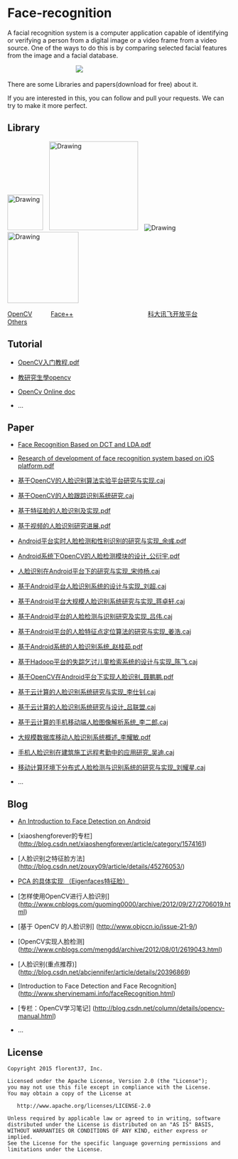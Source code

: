 Face-recognition
=====

A facial recognition system is a computer application capable of identifying or verifying a person from a digital image or a video frame from a video source. One of the ways to do this is by comparing selected facial features from the image and a facial database.

　　　　　　　　　　　![](https://github.com/msAndroid/Face-recognition/blob/master/img/face.png)

There are some Libraries and papers(download for free) about it.

If you are interested in this, you can follow and pull your requests. We can try to make it more perfect.

Library
--------
 <img src="https://github.com/msAndroid/Face-recognition/blob/master/img/opencv.png" alt="Drawing"  width="80"/>　<img src="https://github.com/msAndroid/Face-recognition/blob/master/img/facepp_inside.png" alt="Drawing"  width="200"/>　<img src="https://github.com/msAndroid/Face-recognition/blob/master/img/kedaxunfei.png" alt="Drawing" />　<img src="https://github.com/msAndroid/Face-recognition/blob/master/img/face.png" alt="Drawing" width="160"/>

[OpenCV](http://opencv.org/)　　　[Face++](http://www.faceplusplus.com.cn/)　　　　　　　　　　　　[科大讯飞开放平台](http://www.xfyun.cn/)　　　　　　　　[Others](http://www.open-open.com/lib/view/open1415669593977.html)

Tutorial
--------
* [OpenCV入门教程.pdf](https://github.com/msAndroid/Face-recognition/blob/master/source/OpenCV%E5%85%A5%E9%97%A8%E6%95%99%E7%A8%8B.pdf)

* [教研究生學opencv](http://www.cmlab.csie.ntu.edu.tw/~jsyeh/wiki/doku.php?id=%E8%91%89%E6%AD%A3%E8%81%96%E8%80%81%E5%B8%AB:%E6%95%99%E7%A0%94%E7%A9%B6%E7%94%9F%E5%AD%B8opencv)

* [OpenCv Online doc](http://docs.opencv.org/)

* ...


Paper
--------
* [Face Recognition Based on DCT and LDA.pdf](https://github.com/msAndroid/Face-recognition/blob/master/source/Face%20Recognition%20Based%20on%20DCT%20and%20LDA.pdf)

* [Research of development of face recognition system based on iOS platform.pdf](https://github.com/msAndroid/Face-recognition/blob/master/source/Research%20of%20development%20of%20face%20recognition%20system%20based%20on%20iOS%20platform.pdf)

* [基于OpenCV的人脸识别算法实验平台研究与实现.caj](https://github.com/msAndroid/Face-recognition/blob/master/source/%E5%9F%BA%E4%BA%8EOpenCV%E7%9A%84%E4%BA%BA%E8%84%B8%E8%AF%86%E5%88%AB%E7%AE%97%E6%B3%95%E5%AE%9E%E9%AA%8C%E5%B9%B3%E5%8F%B0%E7%A0%94%E7%A9%B6%E4%B8%8E%E5%AE%9E%E7%8E%B0.caj)

* [基于OpenCV的人脸跟踪识别系统研究.caj](https://github.com/msAndroid/Face-recognition/blob/master/source/%E5%9F%BA%E4%BA%8EOpenCV%E7%9A%84%E4%BA%BA%E8%84%B8%E8%B7%9F%E8%B8%AA%E8%AF%86%E5%88%AB%E7%B3%BB%E7%BB%9F%E7%A0%94%E7%A9%B6.caj)

* [基于特征脸的人脸识别及实现.pdf](https://github.com/msAndroid/Face-recognition/blob/master/source/%E5%9F%BA%E4%BA%8E%E7%89%B9%E5%BE%81%E8%84%B8%E7%9A%84%E4%BA%BA%E8%84%B8%E8%AF%86%E5%88%AB%E5%8F%8A%E5%AE%9E%E7%8E%B0.pdf)

* [基于视频的人脸识别研究进展.pdf](https://github.com/msAndroid/Face-recognition/blob/master/source/%E5%9F%BA%E4%BA%8E%E8%A7%86%E9%A2%91%E7%9A%84%E4%BA%BA%E8%84%B8%E8%AF%86%E5%88%AB%E7%A0%94%E7%A9%B6%E8%BF%9B%E5%B1%95.pdf)

* [Android平台实时人脸检测和性别识别的研究与实现_余彧.pdf](https://github.com/msAndroid/Face-recognition/blob/master/source/Android平台实时人脸检测和性别识别的研究与实现_余彧.pdf)

* [Android系统下OpenCV的人脸检测模块的设计_公衍宇.pdf](https://github.com/msAndroid/Face-recognition/blob/master/source/Android系统下OpenCV的人脸检测模块的设计_公衍宇.pdf)

* [人脸识别在Android平台下的研究与实现_宋帅杨.caj](https://github.com/msAndroid/Face-recognition/blob/master/source/人脸识别在Android平台下的研究与实现_宋帅杨.caj)

* [基于Android平台人脸识别系统的设计与实现_刘超.caj](https://github.com/msAndroid/Face-recognition/blob/master/source/基于Android平台人脸识别系统的设计与实现_刘超.caj)

* [基于Android平台大规模人脸识别系统研究与实现_蒋卓轩.caj](https://github.com/msAndroid/Face-recognition/blob/master/source/基于Android平台大规模人脸识别系统研究与实现_蒋卓轩.caj)

* [基于Android平台的人脸检测与识别研究及实现_吕伟.caj](https://github.com/msAndroid/Face-recognition/tree/master/source)

* [基于Android平台的人脸特征点定位算法的研究与实现_姜浩.caj](https://github.com/msAndroid/Face-recognition/blob/master/source/基于Android平台的人脸特征点定位算法的研究与实现_姜浩.caj)

* [基于Android系统的人脸识别系统_赵桂茹.pdf](https://github.com/msAndroid/Face-recognition/blob/master/source/基于Android系统的人脸识别系统_赵桂茹.pdf)

* [基于Hadoop平台的失踪乞讨儿童检索系统的设计与实现_陈飞.caj](https://github.com/msAndroid/Face-recognition/blob/master/source/基于Hadoop平台的失踪乞讨儿童检索系统的设计与实现_陈飞.caj)

* [基于OpenCV在Android平台下实现人脸识别_聂鹏鹏.pdf](https://github.com/msAndroid/Face-recognition/blob/master/source/基于OpenCV在Android平台下实现人脸识别_聂鹏鹏.pdf)

* [基于云计算的人脸识别系统研究与实现_李仕钊.caj](https://github.com/msAndroid/Face-recognition/blob/master/source/基于云计算的人脸识别系统研究与实现_李仕钊.caj)

* [基于云计算的人脸识别系统研究与设计_吕联盟.caj](https://github.com/msAndroid/Face-recognition/blob/master/source/基于云计算的人脸识别系统研究与设计_吕联盟.caj)

* [基于云计算的手机移动端人脸图像解析系统_李二郎.caj](https://github.com/msAndroid/Face-recognition/blob/master/source/基于云计算的手机移动端人脸图像解析系统_李二郎.caj)

* [大规模数据库移动人脸识别系统概述_李耀敏.pdf](https://github.com/msAndroid/Face-recognition/blob/master/source/大规模数据库移动人脸识别系统概述_李耀敏.pdf)

* [手机人脸识别在建筑施工远程考勤中的应用研究_吴迪.caj](https://github.com/msAndroid/Face-recognition/blob/master/source/手机人脸识别在建筑施工远程考勤中的应用研究_吴迪.caj)

* [移动计算环境下分布式人脸检测与识别系统的研究与实现_刘耀星.caj](https://github.com/msAndroid/Face-recognition/blob/master/source/移动计算环境下分布式人脸检测与识别系统的研究与实现_刘耀星.caj)


* ...

Blog
--------
* [An Introduction to Face Detection on Android](http://code.tutsplus.com/tutorials/an-introduction-to-face-detection-on-android--cms-25212)

* [xiaoshengforever的专栏] (http://blog.csdn.net/xiaoshengforever/article/category/1574161)

* [人脸识别之特征脸方法] (http://blog.csdn.net/zouxy09/article/details/45276053/)

* [PCA 的具体实现 （Eigenfaces特征脸）](http://blog.csdn.net/xiaoshengforever/article/details/13041753)

* [怎样使用OpenCV进行人脸识别] (http://www.cnblogs.com/guoming0000/archive/2012/09/27/2706019.html)

* [基于 OpenCV 的人脸识别] (http://www.objccn.io/issue-21-9/)

* [OpenCV实现人脸检测] (http://www.cnblogs.com/mengdd/archive/2012/08/01/2619043.html)

* [人脸识别(重点推荐)] (http://blog.csdn.net/abcjennifer/article/details/20396869)

* [Introduction to Face Detection and Face Recognition] (http://www.shervinemami.info/faceRecognition.html)

* [专栏：OpenCV学习笔记] (http://blog.csdn.net/column/details/opencv-manual.html)

* ...


License
--------

    Copyright 2015 florent37, Inc.

    Licensed under the Apache License, Version 2.0 (the "License");
    you may not use this file except in compliance with the License.
    You may obtain a copy of the License at

       http://www.apache.org/licenses/LICENSE-2.0

    Unless required by applicable law or agreed to in writing, software
    distributed under the License is distributed on an "AS IS" BASIS,
    WITHOUT WARRANTIES OR CONDITIONS OF ANY KIND, either express or implied.
    See the License for the specific language governing permissions and
    limitations under the License.




